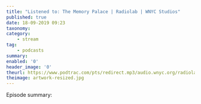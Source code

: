 ```yaml
---
title: "Listened to: The Memory Palace | Radiolab | WNYC Studios"
published: true
date: 18-09-2019 09:23
taxonomy:
category:
	- stream
tag:
	- podcasts
summary:
enabled: '0'
header_image: '0'
theurl: https://www.podtrac.com/pts/redirect.mp3/audio.wnyc.org/radiolab_podcast/radiolab_podcast19thememorypalace.mp3
theimage: artwork-resized.jpg
--- 
```

Episode summary: 
